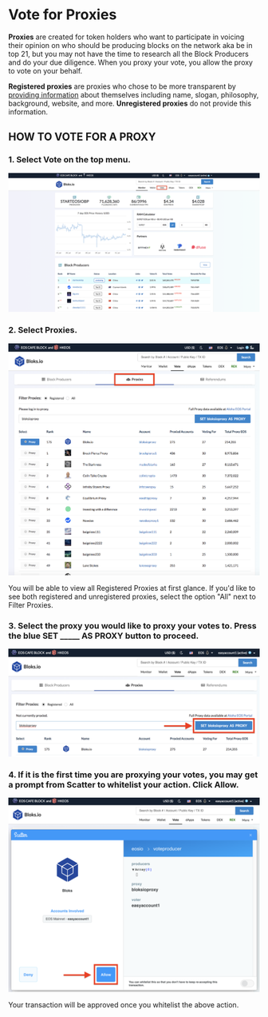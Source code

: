 # Vote for Proxies

**Proxies** are created for token holders who want to participate in voicing their opinion on who should be producing blocks on the network aka be in top 21, but you may not have the time to research all the Block Producers and do your due diligence. When you proxy your vote, you allow the proxy to vote on your behalf.

**Registered proxies** are proxies who chose to be more transparent by [providing information](https://github.com/alohaeos/eos-proxyinfo) about themselves including name, slogan, philosophy, background, website, and more. **Unregistered proxies** do not provide this information. 

## HOW TO VOTE FOR A PROXY

### 1. Select **Vote** on the top menu.

![](../.gitbook/assets/image%20%28102%29.png)

### 2. Select Proxies.

![](../.gitbook/assets/image%20%2811%29.png)

You will be able to view all Registered Proxies at first glance. If you'd like to see both registered and unregistered proxies, select the option "All" next to Filter Proxies.

### 3. Select the proxy you would like to proxy your votes to. Press the blue SET \_\_\_\_\_ AS PROXY button to proceed.

![](../.gitbook/assets/image%20%2856%29.png)

### 4. If it is the first time you are proxying your votes, you may get a prompt from Scatter to whitelist your action. Click Allow.

![](../.gitbook/assets/image%20%28138%29.png)

Your transaction will be approved once you whitelist the above action. 

